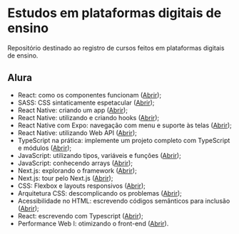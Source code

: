 # Estudos em plataformas digitais de ensino

Repositório destinado ao registro de cursos feitos em plataformas digitais de ensino.

## Alura

* React: como os componentes funcionam ([Abrir](https://www.alura.com.br/curso-online-react-componentes-funcionam));
* SASS: CSS sintaticamente espetacular ([Abrir](https://www.alura.com.br/curso-online-sass-css-sintaticamente-espetacular));
* React Native: criando um app ([Abrir](https://cursos.alura.com.br/course/react-native-comecando-zero));
* React Native: utilizando e criando hooks ([Abrir](https://cursos.alura.com.br/course/react-native-utilizando-criando-hooks));
* React Native com Expo: navegação com menu e suporte às telas ([Abrir](https://cursos.alura.com.br/course/react-native-expo-navegacao-menu-suporte-telas));
* React Native: utilizando Web API ([Abrir](https://cursos.alura.com.br/course/react-native-utilizando-web-api));
* TypeScript na prática: implemente um projeto completo com TypeScript e módulos ([Abrir](https://cursos.alura.com.br/course/typescript-pratica-projeto-completo-typescript-modulos));
* JavaScript: utilizando tipos, variáveis e funções ([Abrir](https://cursos.alura.com.br/course/javascript-utilizando-tipos-variaveis-funcoes));
* JavaScript: conhecendo arrays ([Abrir](https://cursos.alura.com.br/course/javascript-conhecendo-arrays));
* Next.js: explorando o framework ([Abrir](https://cursos.alura.com.br/course/next-js-iniciando-framework));
* Next.js: tour pelo Next.js ([Abrir](https://cursos.alura.com.br/course/next-js-tour-next-js));
* CSS: Flexbox e layouts responsivos ([Abrir](https://cursos.alura.com.br/course/css-flexbox-layouts-responsivos));
* Arquitetura CSS: descomplicando os problemas ([Abrir](https://cursos.alura.com.br/course/arquitetura-css));
* Acessibilidade no HTML: escrevendo códigos semânticos para inclusão ([Abrir](https://cursos.alura.com.br/course/acessibilidade-html-codigos-semanticos-inclusao));
* React: escrevendo com Typescript ([Abrir](https://cursos.alura.com.br/course/react-modernizando-escrever-typescript));
* Performance Web I: otimizando o front-end ([Abrir](https://cursos.alura.com.br/course/otimizacao-performance-web)).
